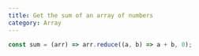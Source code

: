 ```yaml
---
title: Get the sum of an array of numbers
category: Array
---
```


```js
const sum = (arr) => arr.reduce((a, b) => a + b, 0);
```
